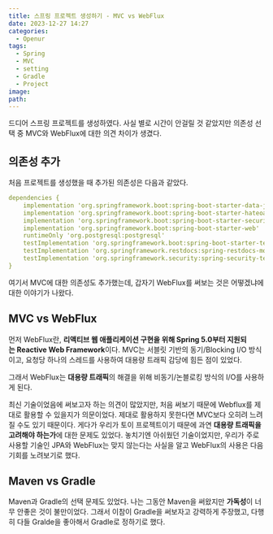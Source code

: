 ```yaml
---
title: 스프링 프로젝트 생성하기 - MVC vs WebFlux
date: 2023-12-27 14:27
categories:
  - Openur
tags:
  - Spring
  - MVC
  - setting
  - Gradle
  - Project
image: 
path:
---
```


드디어 스프링 프로젝트를 생성하였다. 사실 별로 시간이 안걸릴 것 같았지만 의존성 선택 중 MVC와 WebFlux에 대한 의견 차이가 생겼다.

## 의존성 추가
처음 프로젝트를 생성했을 때 추가된 의존성은 다음과 같았다.
```yaml
dependencies {  
    implementation 'org.springframework.boot:spring-boot-starter-data-jpa'  
    implementation 'org.springframework.boot:spring-boot-starter-hateoas'  
    implementation 'org.springframework.boot:spring-boot-starter-security'  
    implementation 'org.springframework.boot:spring-boot-starter-web'  
    runtimeOnly 'org.postgresql:postgresql'  
    testImplementation 'org.springframework.boot:spring-boot-starter-test'  
    testImplementation 'org.springframework.restdocs:spring-restdocs-mockmvc'  
    testImplementation 'org.springframework.security:spring-security-test'  
}
```

여기서 MVC에 대한 의존성도 추가했는데, 갑자기 WebFlux를 써보는 것은 어떻겠냐에 대한 이야기가 나왔다.

## MVC vs WebFlux
먼저 WebFlux란, **리액티브 웹 애플리케이션 구현을 위해 Spring 5.0부터 지원되는 Reactive Web Framework**이다. MVC는 서블릿 기반의 동기/Blocking I/O 방식이고, 요청당 하나의 스레드를 사용하여 대용량 트래픽 감당에 힘든 점이 있었다.

그래서 WebFlux는 **대용량 트래픽**의 해결을 위해 비동기/논블로킹 방식의 I/O를 사용하게 된다.

최신 기술이었음에 써보고자 하는 의견이 많았지만, 처음 써보기 때문에 Webflux를 제대로 활용할 수 있을지가 의문이었다. 제대로 활용하지 못한다면 MVC보다 오히려 느려질 수도 있기 때문이다. 게다가 우리가 토이 프로젝트이기 때문에 과연 **대용량 트래픽을 고려해야 하는가**에 대한 문제도 있었다. 
놓치기엔 아쉬웠던 기술이었지만, 우리가 주로 사용할 기술인 JPA와 WebFlux는 맞지 않는다는 사실을 알고 WebFlux의 사용은 다음 기회를 노려보기로 했다.

## Maven vs Gradle
Maven과 Gradle의 선택 문제도 있었다. 나는 그동안 Maven을 써왔지만 **가독성**이 너무 안좋은 것이 불만이었다. 그래서 이참이 Gradle을 써보자고 강력하게 주장했고, 다행히 다들 Gralde을 좋아해서 Gradle로 정하기로 했다.